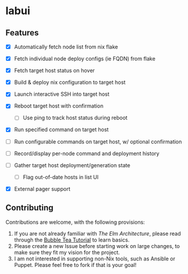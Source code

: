 # labui

## Features

- [x] Automatically fetch node list from nix flake
- [x] Fetch individual node deploy configs (ie FQDN) from flake
- [x] Fetch target host status on hover
- [x] Build & deploy nix configuration to target host
- [x] Launch interactive SSH into target host
- [x] Reboot target host with confirmation
  - [ ] Use ping to track host status during reboot
- [x] Run specified command on target host
- [ ] Run configurable commands on target host, w/ optional confirmation
- [ ] Record/display per-node command and deployment history
- [ ] Gather target host deployment/generation state
  - [ ] Flag out-of-date hosts in list UI
- [x] External pager support


## Contributing

Contributions are welcome, with the following provisions:

1. If you are not already familiar with *The Elm Architecture*, please read
   through the [Bubble Tea Tutorial] to learn basics.
2. Please create a new Issue before starting work on large changes, to
   make sure they fit my vision for the project.
3. I am not interested in supporting non-Nix tools, such as Ansible or Puppet.
   Please feel free to fork if that is your goal!


[Bubble Tea Tutorial]: https://github.com/charmbracelet/bubbletea/tree/master/tutorials/basics
